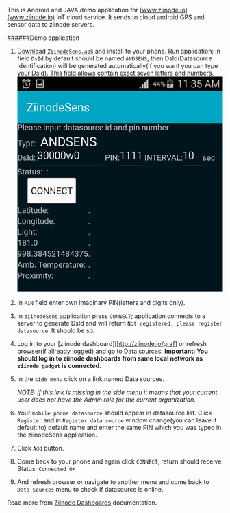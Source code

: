 This is Android and JAVA demo application for [www.ziinode.io](www.ziinode.io) IoT cloud service.
It sends to cloud android GPS and sensor data to ziinode servers. 

######Demo application
1. [Download `ZiinodeSens.apk`](http://ziinode.io/get/ZiinodeSens.apk) and install to your phone. Run application; in field `DsId` by default should be named `ANDSENS`, then DsId(Datasource Identification) will be generated automatically(If you want you can type your DsId). This field  allows contain exact seven letters and numbers.
![ziinodeSens APK](andSens.png)
2. In `PIN` field enter own imaginary PIN(letters and digits only).
3. In `ziinodeSens` application press `CONNECT`; application connects to a server to generate DsId and will return `Not registered, please register datasource`. It should be so.
4. Log in to your [ziinode dashboard][http://ziinode.io/graf] or refresh browser(if allready logged) and go to Data sources. **Important: You should log in to ziinode dashboards from same local network as `ziinode gadget` is connected.**
5. In the `side menu` click on a link named Data sources.

	*NOTE: If this link is missing in the side menu it means that your current user does not have the Admin role for the current organization.*

6. Your `mobile phone datasource` should appear in datasource list. Click `Register` and in `Register data source` window change(you can leave it default to) default name and enter the same PIN which you was typed in the ziinodeSens application.
7. Click `Add` button.
8. Come back to your phone and again click `CONNECT`; return should receive Status: `Connected OK`
9. And refresh browser or navigate to another menu and come back to `Data Sources` menu to check if datasource is online.

Read more from [Ziinode Dashboards](http://www.ziinode.io/dashdoc.html) documentation.
